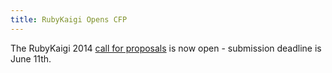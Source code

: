```yaml
---
title: RubyKaigi Opens CFP
---
```


The RubyKaigi 2014 [call for proposals][cfp] is now open - submission deadline
is June 11th.

[cfp]: http://rubykaigi.org/2014/call-for-presentations
